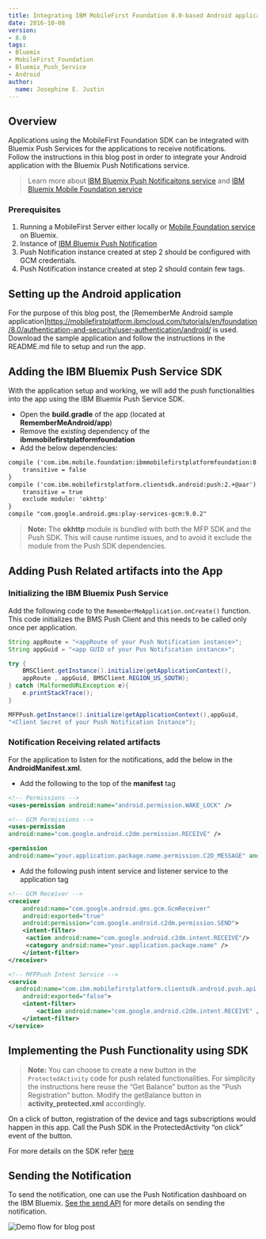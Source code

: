 ```yaml
---
title: Integrating IBM MobileFirst Foundation 8.0-based Android applications with IBM Bluemix Push Services
date: 2016-10-08
version:
- 8.0
tags:
- Bluemix
- MobileFirst_Foundation
- Bluemix_Push_Service
- Android
author:
  name: Josephine E. Justin
---
```

## Overview
Applications using the MobileFirst Foundation SDK can be integrated with Bluemix Push Services for the applications to receive notifications.  
Follow the instructions in this blog post in order to integrate your Android application with the Bluemix Push Notifications service.

> Learn more about [IBM Bluemix Push Notificaitons service](https://new-console.ng.bluemix.net/docs/services/mobilepush/c_overview_push.html) and [IBM Bluemix Mobile Foundation service](https://mobilefirstplatform.ibmcloud.com/tutorials/en/foundation/8.0/ibmcloud/)

### Prerequisites
1. Running a MobileFirst Server either locally or [Mobile Foundation service](https://new-console.ng.bluemix.net/catalog/services/mobile-foundation) on Bluemix.
2. Instance of [IBM Bluemix Push Notification](https://new-console.ng.bluemix.net/catalog/services/push-notifications/)
3. Push Notification instance created at step 2 should be configured with GCM credentials.
4. Push Notification instance created at step 2 should contain few tags.

## Setting up the Android application
For the purpose of this blog post, the [RememberMe Android sample application]https://mobilefirstplatform.ibmcloud.com/tutorials/en/foundation/8.0/authentication-and-security/user-authentication/android/ is used. Download the sample application and follow the instructions in the README.md file to setup and run the app.

## Adding the IBM Bluemix Push Service SDK
With the application setup and working, we will add the push functionalities into the app using the IBM Bluemix Push Service SDK.

* Open the **build.gradle** of the app (located at **RememberMeAndroid/app**)
* Remove the existing dependency of the **ibmmobilefirstplatformfoundation**
* Add the below dependencies:
```xml
compile ('com.ibm.mobile.foundation:ibmmobilefirstplatformfoundation:8.0.+@aar'){  
    transitive = false
}
compile ('com.ibm.mobilefirstplatform.clientsdk.android:push:2.+@aar') {
    transitive = true
    exclude module: 'okhttp'
}
compile "com.google.android.gms:play-services-gcm:9.0.2"
```

> **Note:** The **okhttp** module is bundled with both the MFP SDK and the Push SDK.  This will cause runtime issues, and to avoid it exclude the module from the Push SDK dependencies.

## Adding Push Related artifacts into the App
### Initializing the IBM Bluemix Push Service
Add the following code to the `RememberMeApplication.onCreate()` function. This code initializes the BMS Push Client and this needs to be called only once per application.

```java
String appRoute = "<appRoute of your Push Notification instance>";
String appGuid = "<app GUID of your Pus Notification instance>";

try {
    BMSClient.getInstance().initialize(getApplicationContext(),   
    appRoute , appGuid, BMSClient.REGION_US_SOUTH);
} catch (MalformedURLException e){
    e.printStackTrace();
}

MFPPush.getInstance().initialize(getApplicationContext(),appGuid,   
"<Client Secret of your Push Notification Instance");
```

### Notification Receiving related artifacts
For the application to listen for the notifications, add the below in the **AndroidManifest.xml**.  

* Add the following to the top of the **manifest** tag

```xml
<!-- Permissions -->
<uses-permission android:name="android.permission.WAKE_LOCK" />

<!-- GCM Permissions -->
<uses-permission     
android:name="com.google.android.c2dm.permission.RECEIVE" />

<permission  
android:name="your.application.package.name.permission.C2D_MESSAGE" android:protectionLevel="signature" />
```

* Add the following push intent service and listener service to the application tag

```xml
<!-- GCM Receiver -->
<receiver
    android:name="com.google.android.gms.gcm.GcmReceiver"
    android:exported="true"
    android:permission="com.google.android.c2dm.permission.SEND">
    <intent-filter>
     <action android:name="com.google.android.c2dm.intent.RECEIVE"/>
     <category android:name="your.application.package.name" />
    </intent-filter>
</receiver>

<!-- MFPPush Intent Service -->
<service
  android:name="com.ibm.mobilefirstplatform.clientsdk.android.push.api.MFPPushIntentService"
    android:exported="false">
    <intent-filter>
        <action android:name="com.google.android.c2dm.intent.RECEIVE" />
    </intent-filter>
</service>
```

## Implementing the Push Functionality using SDK

> **Note:** You can choose to create a new button in the `ProtectedActivity` code for push related functionalities. For simplicity the instructions here reuse the “Get Balance” button as the “Push Registration” button. Modify the getBalance button in **activity_protected.xml** accordingly.

On a click of button, registration of the device and tags subscriptions would happen in this app. Call the Push SDK in the ProtectedActivity “on click” event of the button.

For more details on the SDK refer [here](https://new-console.ng.bluemix.net/docs/services/mobilepush/c_android_enable.html)

## Sending the Notification
To send the notification, one can use the Push Notification dashboard on the IBM Bluemix. [See the send API](https://new-console.ng.bluemix.net/docs/services/mobilepush/c_android_enable.html#send) for more details on sending the notification.

![Demo flow for blog post]({{site.baseurl}}/assets/blog/2016-10-08-integrating-ibm-bluemix-push-services-with-mobilefirst-foundation-android-apps/AndroidMobileFirst.png)
